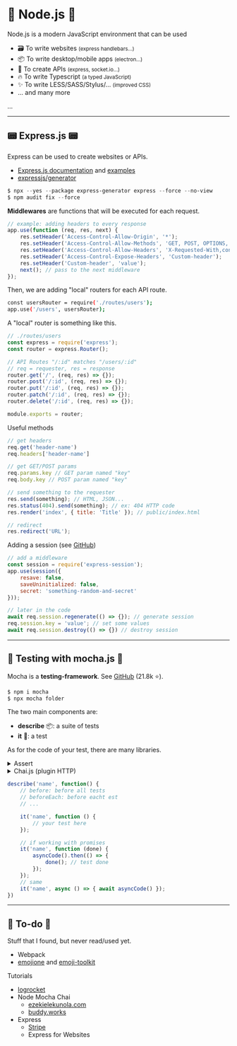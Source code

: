 # 🚀 Node.js 🚀

<div class="row row-cols-md-2 mt-4"><div>

Node.js is a modern JavaScript environment that can be used

* 🗃️ To write websites <small>(express handlebars...)</small>
* 📦 To write desktop/mobile apps <small>(electron...)</small>
* 🍹 To create APIs <small>(express, socket.io...)</small>
* 🔥️ To write Typescript <small>(a typed JavaScript)</small>
* ✨ To write LESS/SASS/Stylus/... <small>(improved CSS)</small>
* ... and many more
</div><div>

...
</div></div>

<hr class="sep-both">

## 📟 Express.js 📟

<div class="row row-cols-md-2"><div>

Express can be used to create websites or APIs.

* [Express.js documentation](https://expressjs.com/) and [examples](https://expressjs.com/en/starter/examples.html)
* [expressjs/generator](https://github.com/expressjs/generator)

```powershell
$ npx --yes --package express-generator express --force --no-view
$ npm audit fix --force
```

**Middlewares** are functions that will be executed for each request.

```javascript
// example: adding headers to every response
app.use(function (req, res, next) {
    res.setHeader('Access-Control-Allow-Origin', '*');
    res.setHeader('Access-Control-Allow-Methods', 'GET, POST, OPTIONS, PUT, PATCH, DELETE');
    res.setHeader('Access-Control-Allow-Headers', 'X-Requested-With,content-type');
    res.setHeader('Access-Control-Expose-Headers', 'Custom-header');
    res.setHeader('Custom-header', 'value');
    next(); // pass to the next middleware
});
```

Then, we are adding "local" routers for each API route.

```bash
const usersRouter = require('./routes/users');
app.use('/users', usersRouter);
```

A "local" router is something like this.

```javascript
// ./routes/users
const express = require('express');
const router = express.Router();

// API Routes "/:id" matches "/users/:id"
// req = requester, res = response
router.get('/', (req, res) => {});
router.post('/:id', (req, res) => {});
router.put('/:id', (req, res) => {});
router.patch('/:id', (req, res) => {});
router.delete('/:id', (req, res) => {});

module.exports = router;
```
</div><div>

Useful methods

```javascript
// get headers
req.get('header-name')
req.headers['header-name']

// get GET/POST params
req.params.key // GET param named "key"
req.body.key // POST param named "key"

// send something to the requester
res.send(something); // HTML, JSON...
res.status(404).send(something); // ex: 404 HTTP code
res.render('index', { title: 'Title' }); // public/index.html

// redirect
res.redirect('URL');
```

Adding a session (see [GitHub](https://github.com/expressjs/session))

```javascript
// add a middleware
const session = require('express-session');
app.use(session({
    resave: false,
    saveUninitialized: false,
    secret: 'something-random-and-secret'
}));

// later in the code
await req.session.regenerate(() => {}); // generate session
req.session.key = 'value'; // set some values
await req.session.destroy(() => {}) // destroy session
```
</div></div>

<hr class="sep-both">

## 🌟 Testing with mocha.js 🌟

<div class="row row-cols-md-2 mt-4"><div>

Mocha is a **testing-framework**. See [GitHub](https://github.com/mochajs/mocha) (21.8k ⭐).

```bash
$ npm i mocha
$ npx mocha folder
```

The two main components are:

* **describe** 📦: a suite of tests
* **it** 🔨: a test

As for the code of your test, there are many libraries.

<details class="details-e">
<summary>Assert</summary>

```javascript
let assert = require('assert');

describe('name', function() {
    it('name', function () {
        // examples
        assert.equal(actuel, expected);
        assert.ok(boolean);
        assert.fail();
        // ...
    });
})
```
</details>

<details class="details-e">
<summary>Chai.js (plugin HTTP)</summary>

See [GitHub](https://github.com/chaijs/chai-http) (0.7k ⭐).

```javascript
const chai = require('chai');
const chaiHttp = require('chai-http');
const app = require('../app');

// setup
chai.use(chaiHttp);
chai.should();

chai.request(app)
    .get('URL') // get
    .post('URL').send(body) // post
    .patch('URL').send(body) // patch
    .delete('URL') // delete
/*
res.should.have.status(200);
res.body.should.be.a('array');
res.body.should.be.a('object');
res.body.length.should.be.eql(0);
res.body.should.have.a.lengthOf.at.least(2);
res.body.should.have.property('xxx');
res.should.have.header('yyy');
res.body.should.be.eql('zzz')
 */
```
</details>
</div><div>

```javascript
describe('name', function() {
    // before: before all tests
    // beforeEach: before eacht est
    // ...

    it('name', function () {
        // your test here
    });

    // if working with promises
    it('name', function (done) {
        asyncCode().then(() => {
            done(); // test done
        });
    });
    // same
    it('name', async () => { await asyncCode() });
})
```
</div></div>

<hr class="sep-both">

## 👻 To-do 👻

Stuff that I found, but never read/used yet.

<div class="row row-cols-md-2"><div>

* Webpack
* [emojione](https://github.com/joypixels/emojione) and [emoji-toolkit](https://github.com/joypixels/emoji-toolkit)
</div><div>

Tutorials

* [logrocket](https://blog.logrocket.com/how-to-set-up-node-typescript-express/)
* Node Mocha Chai
  * [ezekielekunola.com](https://www.blog.ezekielekunola.com/testing-node-api-with-mocha-and-chai)
  * [buddy.works](https://buddy.works/guides/how-automate-nodejs-unit-tests-with-mocha-chai)
* Express
  * [Stripe](https://www.youtube.com/watch?v=rPR2aJ6XnAc)
  * Express for Websites
</div></div>